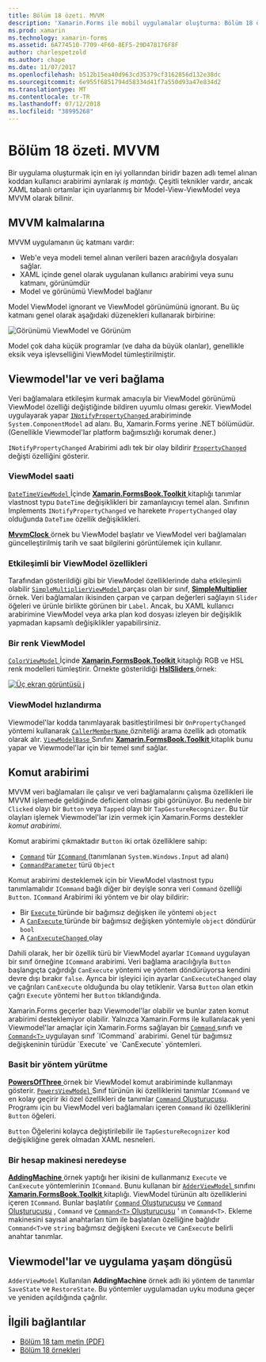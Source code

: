 ```yaml
---
title: Bölüm 18 özeti. MVVM
description: 'Xamarin.Forms ile mobil uygulamalar oluşturma: Bölüm 18 özeti. MVVM'
ms.prod: xamarin
ms.technology: xamarin-forms
ms.assetid: 6A774510-7709-4F60-8EF5-29D478176F8F
author: charlespetzold
ms.author: chape
ms.date: 11/07/2017
ms.openlocfilehash: b512b15ea40d963cd35379cf3162856d132e38dc
ms.sourcegitcommit: 6e955f6851794d58334d41f7a550d93a47e834d2
ms.translationtype: MT
ms.contentlocale: tr-TR
ms.lasthandoff: 07/12/2018
ms.locfileid: "38995268"
---
```

# <a name="summary-of-chapter-18-mvvm"></a>Bölüm 18 özeti. MVVM

Bir uygulama oluşturmak için en iyi yollarından biridir bazen adlı temel alınan koddan kullanıcı arabirimi ayrılarak *iş mantığı*. Çeşitli teknikler vardır, ancak XAML tabanlı ortamlar için uyarlanmış bir Model-View-ViewModel veya MVVM olarak bilinir.

## <a name="mvvm-interrelationships"></a>MVVM kalmalarına

MVVM uygulamanın üç katmanı vardır:

- Web'e veya modeli temel alınan verileri bazen aracılığıyla dosyaları sağlar.
- XAML içinde genel olarak uygulanan kullanıcı arabirimi veya sunu katmanı, görünümdür
- Model ve görünümü ViewModel bağlanır

Model ViewModel ignorant ve ViewModel görünümünü ignorant. Bu üç katmanı genel olarak aşağıdaki düzenekleri kullanarak birbirine:

![Görünümü ViewModel ve Görünüm](images/ch18fg03.png "MVVM")

Model çok daha küçük programlar (ve daha da büyük olanlar), genellikle eksik veya işlevselliğini ViewModel tümleştirilmiştir.

## <a name="viewmodels-and-data-binding"></a>Viewmodel'lar ve veri bağlama

Veri bağlamalara etkileşim kurmak amacıyla bir ViewModel görünümü ViewModel özelliği değiştiğinde bildiren uyumlu olması gerekir. ViewModel uygulayarak yapar [ `INotifyPropertyChanged` ](xref:System.ComponentModel.INotifyPropertyChanged) arabiriminde `System.ComponentModel` ad alanı. Bu, Xamarin.Forms yerine .NET bölümüdür. (Genellikle Viewmodel'lar platform bağımsızlığı korumak dener.)

`INotifyPropertyChanged` Arabirimi adlı tek bir olay bildirir [ `PropertyChanged` ](xref:System.ComponentModel.INotifyPropertyChanged) değişti özelliğini gösterir.

### <a name="a-viewmodel-clock"></a>ViewModel saati

[ `DateTimeViewModel` ](https://github.com/xamarin/xamarin-forms-book-samples/blob/master/Libraries/Xamarin.FormsBook.Toolkit/Xamarin.FormsBook.Toolkit/DateTimeViewModel.cs) İçinde [ **Xamarin.FormsBook.Toolkit** ](https://github.com/xamarin/xamarin-forms-book-samples/tree/master/Libraries/Xamarin.FormsBook.Toolkit/Xamarin.FormsBook.Toolkit) kitaplığı tanımlar vlastnost typu `DateTime` değişiklikleri bir zamanlayıcıyı temel alan. Sınıfının Implements `INotifyPropertyChanged` ve harekete `PropertyChanged` olay olduğunda `DateTime` özellik değişiklikleri.

[ **MvvmClock** ](https://github.com/xamarin/xamarin-forms-book-samples/tree/master/Chapter18/MvvmClock) örnek bu ViewModel başlatır ve ViewModel veri bağlamaları güncelleştirilmiş tarih ve saat bilgilerini görüntülemek için kullanır.

### <a name="interactive-properties-in-a-viewmodel"></a>Etkileşimli bir ViewModel özellikleri

Tarafından gösterildiği gibi bir ViewModel özelliklerinde daha etkileşimli olabilir [ `SimpleMultiplierViewModel` ](https://github.com/xamarin/xamarin-forms-book-samples/blob/master/Chapter18/SimpleMultiplier/SimpleMultiplier/SimpleMultiplier/SimpleMultiplierViewModel.cs) parçası olan bir sınıf, [ **SimpleMultiplier** ](https://github.com/xamarin/xamarin-forms-book-samples/tree/master/Chapter18/SimpleMultiplier) örnek. Veri bağlamaları ikisinden çarpan ve çarpan değerleri sağlayın `Slider` öğeleri ve ürünle birlikte görünen bir `Label`. Ancak, bu XAML kullanıcı arabirimine ViewModel veya arka plan kod dosyası izleyen bir değişiklik yapmadan kapsamlı değişiklikler yapabilirsiniz.

### <a name="a-color-viewmodel"></a>Bir renk ViewModel

[ `ColorViewModel` ](https://github.com/xamarin/xamarin-forms-book-samples/blob/master/Libraries/Xamarin.FormsBook.Toolkit/Xamarin.FormsBook.Toolkit/ColorViewModel.cs) İçinde [ **Xamarin.FormsBook.Toolkit** ](https://github.com/xamarin/xamarin-forms-book-samples/tree/master/Libraries/Xamarin.FormsBook.Toolkit/Xamarin.FormsBook.Toolkit) kitaplığı RGB ve HSL renk modelleri tümleştirir. Örnekte gösterildiği [ **HslSliders** ](https://github.com/xamarin/xamarin-forms-book-samples/tree/master/Chapter18/HslSliders) örnek:

[![Üç ekran görüntüsü j](images/ch18fg08-small.png "HSL renk modeli")](images/ch18fg08-large.png#lightbox "HSL renk modeli")

### <a name="streamlining-the-viewmodel"></a>ViewModel hızlandırma

Viewmodel'lar kodda tanımlayarak basitleştirilmesi bir `OnPropertyChanged` yöntemi kullanarak [ `CallerMemberName` ](xref:System.Runtime.CompilerServices.CallerMemberNameAttribute) özniteliği arama özellik adı otomatik olarak alır. [ `ViewModelBase` ](https://github.com/xamarin/xamarin-forms-book-samples/blob/master/Libraries/Xamarin.FormsBook.Toolkit/Xamarin.FormsBook.Toolkit/ViewModelBase.cs) Sınıfını [ **Xamarin.FormsBook.Toolkit** ](https://github.com/xamarin/xamarin-forms-book-samples/tree/master/Libraries/Xamarin.FormsBook.Toolkit/Xamarin.FormsBook.Toolkit) kitaplık bunu yapar ve Viewmodel'lar için bir temel sınıf sağlar.

## <a name="the-command-interface"></a>Komut arabirimi

MVVM veri bağlamaları ile çalışır ve veri bağlamalarını çalışma özellikleri ile MVVM işlemede geldiğinde deficient olması gibi görünüyor. Bu nedenle bir `Clicked` olayı bir `Button` veya `Tapped` olayı bir `TapGestureRecognizer`. Bu tür olayları işlemek Viewmodel'lar izin vermek için Xamarin.Forms destekler *komut arabirimi*.

Komut arabirimi çıkmaktadır `Button` iki ortak özelliklere sahip:

- [`Command`](xref:Xamarin.Forms.Button.Command) tür [ `ICommand` ](xref:System.Windows.Input.ICommand) (tanımlanan `System.Windows.Input` ad alanı)
- [`CommandParameter`](xref:Xamarin.Forms.Button.CommandParameter) türü `Object`

Komut arabirimi desteklemek için bir ViewModel vlastnost typu tanımlamalıdır `ICommand` bağlı diğer bir deyişle sonra veri `Command` özelliği `Button`. `ICommand` Arabirimi iki yöntem ve bir olay bildirir:

- Bir [ `Execute` ](xref:System.Windows.Input.ICommand.Execute(System.Object)) türünde bir bağımsız değişken ile yöntemi `object`
- A [ `CanExecute` ](xref:System.Windows.Input.ICommand.CanExecute(System.Object)) türünde bir bağımsız değişken yöntemiyle `object` döndürür `bool`
- A [ `CanExecuteChanged` ](xref:System.Windows.Input.ICommand.CanExecuteChanged) olay

Dahili olarak, her bir özellik türü bir ViewModel ayarlar `ICommand` uygulayan bir sınıf örneğine `ICommand` arabirimi. Veri bağlama aracılığıyla `Button` başlangıçta çağırdığı `CanExecute` yöntemi ve yöntem döndürüyorsa kendini devre dışı bırakır `false`. Ayrıca bir işleyici için ayarlar `CanExecuteChanged` olay ve çağrıları `CanExecute` olduğunda bu olay tetiklenir. Varsa `Button` olan etkin çağrı `Execute` yöntemi her `Button` tıklandığında.

Xamarin.Forms geçerler bazı Viewmodel'lar olabilir ve bunlar zaten komut arabirimi desteklemiyor olabilir. Yalnızca Xamarin.Forms ile kullanılacak yeni Viewmodel'lar amaçlar için Xamarin.Forms sağlayan bir [ `Command` ](xref:Xamarin.Forms.Command) sınıfı ve [ `Command<T>` ](xref:Xamarin.Forms.Command`1) uygulayan sınıf `ICommand` arabirimi. Genel tür bağımsız değişkeninin türüdür `Execute` ve `CanExecute` yöntemleri.

### <a name="simple-method-executions"></a>Basit bir yöntem yürütme

[ **PowersOfThree** ](https://github.com/xamarin/xamarin-forms-book-samples/tree/master/Chapter18/PowersOfThree) örnek bir ViewModel komut arabiriminde kullanmayı gösterir. [ `PowersViewModel` ](https://github.com/xamarin/xamarin-forms-book-samples/blob/master/Chapter18/PowersOfThree/PowersOfThree/PowersOfThree/PowersViewModel.cs) Sınıf türünün iki özelliklerini tanımlar `ICommand` ve en kolay geçirir iki özel özellikleri de tanımlar [ `Command` Oluşturucusu](xref:Xamarin.Forms.Command.%23ctor(System.Action)). Programı için bu ViewModel veri bağlamaları içeren `Command` iki özelliklerini `Button` öğeleri.

`Button` Öğelerini kolayca değiştirilebilir ile `TapGestureRecognizer` kod değişikliğine gerek olmadan XAML nesneleri.

### <a name="a-calculator-almost"></a>Bir hesap makinesi neredeyse

[ **AddingMachine** ](https://github.com/xamarin/xamarin-forms-book-samples/tree/master/Chapter18/AddingMachine) örnek yaptığı her ikisini de kullanmanız `Execute` ve `CanExecute` yöntemlerinin `ICommand`. Bunu kullanan bir [ `AdderViewModel` ](https://github.com/xamarin/xamarin-forms-book-samples/blob/master/Libraries/Xamarin.FormsBook.Toolkit/Xamarin.FormsBook.Toolkit/AdderViewModel.cs) sınıfını [ **Xamarin.FormsBook.Toolkit** ](https://github.com/xamarin/xamarin-forms-book-samples/blob/master/Libraries/Xamarin.FormsBook.Toolkit/Xamarin.FormsBook.Toolkit/AdderViewModel.cs) kitaplığı. ViewModel türünün altı özelliklerini içeren `ICommand`. Bunlar başlatılır [ `Command` Oluşturucusu](xref:Xamarin.Forms.Command.%23ctor(System.Action)) ve [ `Command` Oluşturucusu](xref:Xamarin.Forms.Command.%23ctor(System.Action,System.Func{System.Boolean})) , `Command` ve [ `Command<T>` Oluşturucusu](https://developer.xamarin.com/api/constructor/Xamarin.Forms.Command%3CT%3E.Command%3CT%3E/p/System.Action%7BT%7D/System.Func%7BT,System.Boolean%7D/) ' ın `Command<T>`. Ekleme makinesini sayısal anahtarları tüm ile başlatılan özelliğine bağlıdır `Command<T>`ve `string` bağımsız değişkeni `Execute` ve `CanExecute` belirli anahtar tanımlar.

## <a name="viewmodels-and-the-application-lifecycle"></a>Viewmodel'lar ve uygulama yaşam döngüsü

`AdderViewModel` Kullanılan **AddingMachine** örnek adlı iki yöntem de tanımlar `SaveState` ve `RestoreState`. Bu yöntemler uygulamadan uyku moduna geçer ve yeniden açıldığında çağrılır.



## <a name="related-links"></a>İlgili bağlantılar

- [Bölüm 18 tam metin (PDF)](https://download.xamarin.com/developer/xamarin-forms-book/XamarinFormsBook-Ch18-Apr2016.pdf)
- [Bölüm 18 örnekleri](https://github.com/xamarin/xamarin-forms-book-samples/tree/master/Chapter18)
